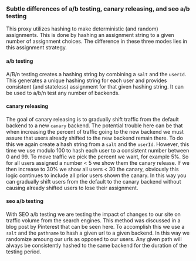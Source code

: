 ### Subtle differences of a/b testing, canary releasing, and seo a/b testing

This proxy utilizes hashing to make deterministic (and random) assignments. This is done by hashing an assignment string to a given number of assignment choices. The difference in these three modes lies in this assignment strategy.

#### a/b testing

A/B/n testing creates a hashing string by combining a `salt` and the `userId`. This generates a unique hashing string for each user and provides consistent (and stateless) assignment for that given hashing string. It can be used to a/b/n test any number of backends.

#### canary releasing

The goal of canary releasing is to gradually shift traffic from the default backend to a new `canary` backend. The potential trouble here can be that when increasing the percent of traffic going to the new backend we must assure that users already shifted to the new backend remain there. To do this we again create a hash string from a `salt` and the `userId`. However, this time we use modulo 100 to hash each user to a consistent number between 0 and 99. To move traffic we pick the percent we want, for example 5%. So for all users assigned a number < 5 we show them the canary release. If we then increase to 30% we show all users < 30 the canary, obviously this logic continues to include all prior users shown the canary. In this way you can gradually shift users from the default to the canary backend without causing already shifted users to lose their assignment.

#### seo a/b testing

With SEO a/b testing we are testing the impact of changes to our site on traffic volume from the search engines. This method was discussed in a blog post by Pinterest that can be seen here. To accomplish this we use a `salt` and the `pathname` to hash a given url to a given backend. In this way we randomize amoung our urls as opposed to our users. Any given path will always be consistently hashed to the same backend for the duration of the testing period.
